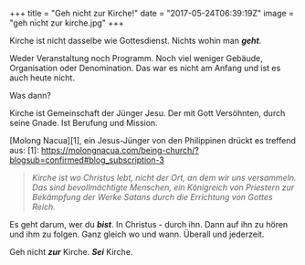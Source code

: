 +++
title = "Geh nicht zur Kirche!"
date = "2017-05-24T06:39:19Z"
image = "geh nicht zur kirche.jpg"
+++

Kirche ist nicht dasselbe wie Gottesdienst. Nichts wohin man ***geht***.

Weder Veranstaltung noch Programm. Noch viel weniger Gebäude, Organisation oder Denomination. Das war es nicht am Anfang und ist es auch heute nicht.

Was dann?

Kirche ist Gemeinschaft der Jünger Jesu. Der mit Gott Versöhnten, durch seine Gnade. Ist Berufung und Mission.

[Molong Nacua][1], ein Jesus-Jünger von den Philippinen drückt es treffend aus:
[1]: https://molongnacua.com/being-church/?blogsub=confirmed#blog_subscription-3
>*Kirche ist wo Christus lebt, nicht der Ort, an dem wir uns versammeln. Das sind bevollmächtigte Menschen, ein Königreich von Priestern zur Bekämpfung der Werke Satans durch die Errichtung von Gottes Reich.*

Es geht darum, wer du ***bist***. In Christus - durch ihn. Dann auf ihn zu hören und ihm zu folgen. Ganz gleich wo und wann. Überall und jederzeit.

Geh nicht ***zur*** Kirche. ***Sei*** Kirche.
